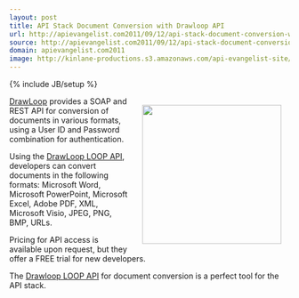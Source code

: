 ```yaml
---
layout: post
title: API Stack Document Conversion with Drawloop API
url: http://apievangelist.com2011/09/12/api-stack-document-conversion-with-drawloop-api/
source: http://apievangelist.com2011/09/12/api-stack-document-conversion-with-drawloop-api/
domain: apievangelist.com2011
image: http://kinlane-productions.s3.amazonaws.com/api-evangelist-site/blog/Drawloop-Logo.jpg
---
```

{% include JB/setup %}
<p><a href="/admin/Blog/"><img style="padding: 15px;" src="http://kinlane-productions.s3.amazonaws.com/mimeo/drawloop/Drawloop-Logo.jpg" alt="" width="250" align="right" /></a><a href="/admin/Blog/">DrawLoop</a> provides a SOAP and REST API for conversion of documents in various formats, using a User ID and Password combination for authentication.</p>
<p>Using the <a href="/admin/Blog/">DrawLoop LOOP API</a>, developers can convert documents in the following formats: Microsoft Word, Microsoft PowerPoint, Microsoft Excel, Adobe PDF, XML, Microsoft Visio, JPEG, PNG, BMP, URLs.&nbsp;</p>
<p>Pricing for API access is available upon request, but they offer a FREE trial for new developers.</p>
<p>The <a href="/admin/Blog/">Drawloop LOOP API</a> for document conversion is a perfect tool for the API stack.</p>
